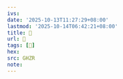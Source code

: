```yaml
---
ivs:
date: '2025-10-13T11:27:29+08:00'
lastmod: '2025-10-14T06:42:21+08:00'
title: 󰘁
url: 󰘁
tags: [𠤼]
hex: 
src: GHZR
note:
---
```

